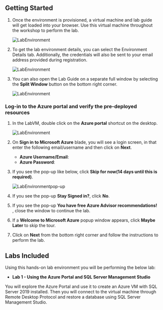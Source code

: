 ## **Getting Started**

1. Once the environment is provisioned, a virtual machine and lab guide will get loaded into your browser. Use this virtual machine throughout the workshop to perform the lab.
   
   ![LabEnvironment](images/vmandguide-env1.png)
   
1. To get the lab environment details, you can select the Environment Details tab. Additionally, the credentials will also be sent to your email address provided during registration.

   ![LabEnvironment](images/envdetails-env1.png)

1. You can also open the Lab Guide on a separate full window by selecting the **Split Window** button on the bottom right corner.

   ![LabEnvironment](images/split-window.png)

### Log-in to the Azure portal and verify the pre-deployed resources

1. In the LabVM, double click on the **Azure portal** shortcut on the desktop.

     ![LabEnvironment](images/azureshortcut.png) 
     
1. On **Sign in to Microsoft Azure** blade, you will see a login screen, in that enter the following email/username and then click on **Next**.  
   * **Azure Username/Email**:  <inject key="AzureAdUserEmail"></inject>
   * **Azure Password**:  <inject key="AzureAdUserPassword"></inject>
  
1. If you see the pop-up like below, click **Skip for now(14 days until this is required)**.

   ![LabEnvironmentpop-up](images/skip.png)

1. If you see the pop-up  **Stay Signed in?**, click **No**.

1. If you see the pop-up **You have free Azure Advisor recommendations!** , close the window to continue the lab. 

1. If a **Welcome to Microsoft Azure** popup window appears, click **Maybe Later** to skip the tour.

1. Click on **Next** from the bottom right corner and follow the instructions to perform the lab.

## Labs Included

  Using this hands-on lab environment you will be performing the below lab:

- **Lab 1 - Using the Azure Portal and SQL Server Management Studio**  

 You will explore the Azure Portal and use it to create an Azure VM with SQL Server 2019 installed. Then you will connect to the virtual machine through Remote Desktop Protocol and restore a database using SQL Server Management Studio.
